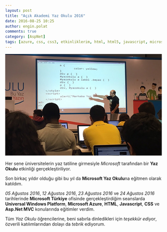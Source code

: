 ```yaml
---
layout: post
title: "Açık Akademi Yaz Okulu 2016"
date: 2016-08-25 10:25
author: engin.polat
comments: true
category: [AspNet]
tags: [azure, css, css3, etkinliklerim, html, html5, javascript, microsoft yaz okulu, mvc]
---
```

![](/assets/uploads/2016/08/YazOkulu2016.jpg)

Her sene üniversitelerin yaz tatiline girmesiyle *Microsoft* tarafından bir **Yaz Okulu** etkinliği gerçekleştiriliyor.

Son birkaç yıldır olduğu gibi bu yıl da **Microsoft Yaz Okulu**na eğitmen olarak katıldım.

*05 Ağustos 2016*, *12 Ağustos 2016*, *23 Ağustos 2016* ve *24 Ağustos 2016* tarihlerinde **Microsoft Türkiye** ofisinde gerçekleştirdiğim seanslarda **Universal Windows Platform**, **Microsoft Azure**, **HTML**, **Javascript**, **CSS** ve **Asp.Net MVC** konularında eğitimler verdim.

Tüm *Yaz Okulu* öğrencilerine, beni sabırla dinledikleri için *teşekkür ediyor*, özverili katılımlarından dolayı da *tebrik* ediyorum.

